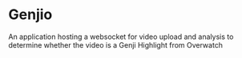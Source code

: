 # Genjio
An application hosting a websocket for video upload and analysis to determine whether the video is a Genji Highlight from Overwatch
